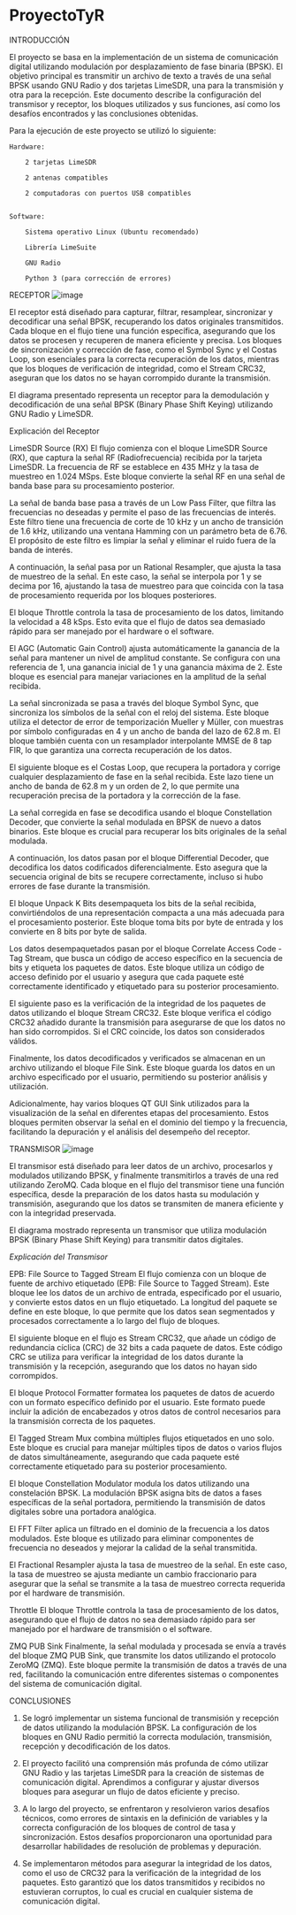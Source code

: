 # ProyectoTyR

INTRODUCCIÓN 

El proyecto se basa en la implementación de un sistema de comunicación digital utilizando modulación por desplazamiento de fase binaria (BPSK). El objetivo principal es transmitir un archivo de texto a través de una señal BPSK usando GNU Radio y dos tarjetas LimeSDR, una para la transmisión y otra para la recepción. Este documento describe la configuración del transmisor y receptor, los bloques utilizados y sus funciones, así como los desafíos encontrados y las conclusiones obtenidas.  

Para la ejecución de este proyecto se utilizó lo siguiente:  


    Hardware: 

        2 tarjetas LimeSDR 

        2 antenas compatibles 

        2 computadoras con puertos USB compatibles 

 
    Software: 

        Sistema operativo Linux (Ubuntu recomendado) 

        Librería LimeSuite 

        GNU Radio 

        Python 3 (para corrección de errores) 

         

RECEPTOR
![image](https://github.com/luisferhz99/ProyectoTyR/assets/31906680/65019a17-5361-4f68-aded-8313e93a76a0)

El receptor está diseñado para capturar, filtrar, resamplear, sincronizar y decodificar una señal BPSK, recuperando los datos originales transmitidos. Cada bloque en el flujo tiene una función específica, asegurando que los datos se procesen y recuperen de manera eficiente y precisa. Los bloques de sincronización y corrección de fase, como el Symbol Sync y el Costas Loop, son esenciales para la correcta recuperación de los datos, mientras que los bloques de verificación de integridad, como el Stream CRC32, aseguran que los datos no se hayan corrompido durante la transmisión. 

El diagrama presentado representa un receptor para la demodulación y decodificación de una señal BPSK (Binary Phase Shift Keying) utilizando GNU Radio y LimeSDR.


Explicación del Receptor 

LimeSDR Source (RX) El flujo comienza con el bloque LimeSDR Source (RX), que captura la señal RF (Radiofrecuencia) recibida por la tarjeta LimeSDR. La frecuencia de RF se establece en 435 MHz y la tasa de muestreo en 1.024 MSps. Este bloque convierte la señal RF en una señal de banda base para su procesamiento posterior. 

La señal de banda base pasa a través de un Low Pass Filter, que filtra las frecuencias no deseadas y permite el paso de las frecuencias de interés. Este filtro tiene una frecuencia de corte de 10 kHz y un ancho de transición de 1.6 kHz, utilizando una ventana Hamming con un parámetro beta de 6.76. El propósito de este filtro es limpiar la señal y eliminar el ruido fuera de la banda de interés. 

A continuación, la señal pasa por un Rational Resampler, que ajusta la tasa de muestreo de la señal. En este caso, la señal se interpola por 1 y se decima por 16, ajustando la tasa de muestreo para que coincida con la tasa de procesamiento requerida por los bloques posteriores. 

El bloque Throttle controla la tasa de procesamiento de los datos, limitando la velocidad a 48 kSps. Esto evita que el flujo de datos sea demasiado rápido para ser manejado por el hardware o el software. 

El AGC (Automatic Gain Control) ajusta automáticamente la ganancia de la señal para mantener un nivel de amplitud constante. Se configura con una referencia de 1, una ganancia inicial de 1 y una ganancia máxima de 2. Este bloque es esencial para manejar variaciones en la amplitud de la señal recibida. 

La señal sincronizada se pasa a través del bloque Symbol Sync, que sincroniza los símbolos de la señal con el reloj del sistema. Este bloque utiliza el detector de error de temporización Mueller y Müller, con muestras por símbolo configuradas en 4 y un ancho de banda del lazo de 62.8 m. El bloque también cuenta con un resamplador interpolante MMSE de 8 tap FIR, lo que garantiza una correcta recuperación de los datos. 

El siguiente bloque es el Costas Loop, que recupera la portadora y corrige cualquier desplazamiento de fase en la señal recibida. Este lazo tiene un ancho de banda de 62.8 m y un orden de 2, lo que permite una recuperación precisa de la portadora y la corrección de la fase. 

La señal corregida en fase se decodifica usando el bloque Constellation Decoder, que convierte la señal modulada en BPSK de nuevo a datos binarios. Este bloque es crucial para recuperar los bits originales de la señal modulada. 

A continuación, los datos pasan por el bloque Differential Decoder, que decodifica los datos codificados diferencialmente. Esto asegura que la secuencia original de bits se recupere correctamente, incluso si hubo errores de fase durante la transmisión. 

El bloque Unpack K Bits desempaqueta los bits de la señal recibida, convirtiéndolos de una representación compacta a una más adecuada para el procesamiento posterior. Este bloque toma bits por byte de entrada y los convierte en 8 bits por byte de salida. 

Los datos desempaquetados pasan por el bloque Correlate Access Code - Tag Stream, que busca un código de acceso específico en la secuencia de bits y etiqueta los paquetes de datos. Este bloque utiliza un código de acceso definido por el usuario y asegura que cada paquete esté correctamente identificado y etiquetado para su posterior procesamiento. 

El siguiente paso es la verificación de la integridad de los paquetes de datos utilizando el bloque Stream CRC32. Este bloque verifica el código CRC32 añadido durante la transmisión para asegurarse de que los datos no han sido corrompidos. Si el CRC coincide, los datos son considerados válidos. 

Finalmente, los datos decodificados y verificados se almacenan en un archivo utilizando el bloque File Sink. Este bloque guarda los datos en un archivo especificado por el usuario, permitiendo su posterior análisis y utilización. 

Adicionalmente, hay varios bloques QT GUI Sink utilizados para la visualización de la señal en diferentes etapas del procesamiento. Estos bloques permiten observar la señal en el dominio del tiempo y la frecuencia, facilitando la depuración y el análisis del desempeño del receptor. 



TRANSMISOR 
![image](https://github.com/luisferhz99/ProyectoTyR/assets/31906680/002b30e2-b797-4a28-9c7a-cb0b8a7595be)

El transmisor está diseñado para leer datos de un archivo, procesarlos y modulados utilizando BPSK, y finalmente transmitirlos a través de una red utilizando ZeroMQ. Cada bloque en el flujo del transmisor tiene una función específica, desde la preparación de los datos hasta su modulación y transmisión, asegurando que los datos se transmiten de manera eficiente y con la integridad preservada. 

El diagrama mostrado representa un transmisor que utiliza modulación BPSK (Binary Phase Shift Keying) para transmitir datos digitales. 

*Explicación del Transmisor*

EPB: File Source to Tagged Stream El flujo comienza con un bloque de fuente de archivo etiquetado (EPB: File Source to Tagged Stream). Este bloque lee los datos de un archivo de entrada, especificado por el usuario, y convierte estos datos en un flujo etiquetado. La longitud del paquete se define en este bloque, lo que permite que los datos sean segmentados y procesados correctamente a lo largo del flujo de bloques. 

El siguiente bloque en el flujo es Stream CRC32, que añade un código de redundancia cíclica (CRC) de 32 bits a cada paquete de datos. Este código CRC se utiliza para verificar la integridad de los datos durante la transmisión y la recepción, asegurando que los datos no hayan sido corrompidos. 

El bloque Protocol Formatter formatea los paquetes de datos de acuerdo con un formato específico definido por el usuario. Este formato puede incluir la adición de encabezados y otros datos de control necesarios para la transmisión correcta de los paquetes. 

El Tagged Stream Mux combina múltiples flujos etiquetados en uno solo. Este bloque es crucial para manejar múltiples tipos de datos o varios flujos de datos simultáneamente, asegurando que cada paquete esté correctamente etiquetado para su posterior procesamiento. 

El bloque Constellation Modulator modula los datos utilizando una constelación BPSK. La modulación BPSK asigna bits de datos a fases específicas de la señal portadora, permitiendo la transmisión de datos digitales sobre una portadora analógica. 

El FFT Filter aplica un filtrado en el dominio de la frecuencia a los datos modulados. Este bloque es utilizado para eliminar componentes de frecuencia no deseados y mejorar la calidad de la señal transmitida. 

El Fractional Resampler ajusta la tasa de muestreo de la señal. En este caso, la tasa de muestreo se ajusta mediante un cambio fraccionario para asegurar que la señal se transmite a la tasa de muestreo correcta requerida por el hardware de transmisión. 

Throttle El bloque Throttle controla la tasa de procesamiento de los datos, asegurando que el flujo de datos no sea demasiado rápido para ser manejado por el hardware de transmisión o el software. 

ZMQ PUB Sink Finalmente, la señal modulada y procesada se envía a través del bloque ZMQ PUB Sink, que transmite los datos utilizando el protocolo ZeroMQ (ZMQ). Este bloque permite la transmisión de datos a través de una red, facilitando la comunicación entre diferentes sistemas o componentes del sistema de comunicación digital. 


CONCLUSIONES
1. Se logró implementar un sistema funcional de transmisión y recepción de datos utilizando la modulación BPSK. La configuración de los bloques en GNU Radio permitió la correcta modulación, transmisión, recepción y decodificación de los datos.

2. El proyecto facilitó una comprensión más profunda de cómo utilizar GNU Radio y las tarjetas LimeSDR para la creación de sistemas de comunicación digital. Aprendimos a configurar y ajustar diversos bloques para asegurar un flujo de datos eficiente y preciso.

3. A lo largo del proyecto, se enfrentaron y resolvieron varios desafíos técnicos, como errores de sintaxis en la definición de variables y la correcta configuración de los bloques de control de tasa y sincronización. Estos desafíos proporcionaron una oportunidad para desarrollar habilidades de resolución de problemas y depuración.

4. Se implementaron métodos para asegurar la integridad de los datos, como el uso de CRC32 para la verificación de la integridad de los paquetes. Esto garantizó que los datos transmitidos y recibidos no estuvieran corruptos, lo cual es crucial en cualquier sistema de comunicación digital.

 

